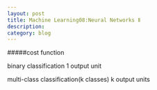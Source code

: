 ```yaml
---
layout: post
title: Machine Learning08:Neural Networks Ⅱ
description: 
category: blog
---
```


#####cost function

binary classification 1 output unit

multi-class classification(k classes) k output units

